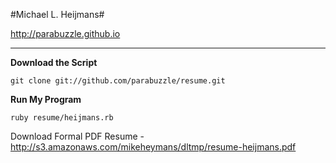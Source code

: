 #Michael L. Heijmans#

http://parabuzzle.github.io

---

**Download the Script**
```
git clone git://github.com/parabuzzle/resume.git
```

**Run My Program**
```
ruby resume/heijmans.rb
```

Download Formal PDF Resume - http://s3.amazonaws.com/mikeheymans/dltmp/resume-heijmans.pdf
